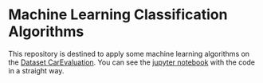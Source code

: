 # Machine Learning Classification Algorithms

This repository is destined to apply some machine learning algorithms on the [Dataset CarEvaluation](https://archive-beta.ics.uci.edu/dataset/19/car+evaluation). You can see the [jupyter notebook](./CarEvaluation.ipynb) with the code in a straight way.
